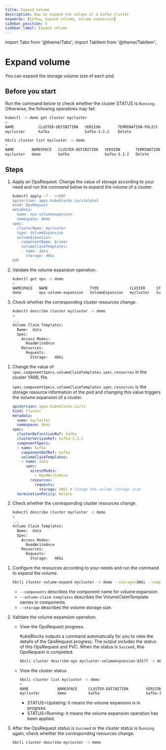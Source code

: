 ```yaml
---
title: Expand volume
description: How to expand the volume of a kafka cluster
keywords: [kafka, expand volume, volume expansion]
sidebar_position: 4
sidebar_label: Expand volume
---
```


import Tabs from '@theme/Tabs';
import TabItem from '@theme/TabItem';

# Expand volume

You can expand the storage volume size of each pod.

## Before you start

Run the command below to check whether the cluster STATUS is `Running`. Otherwise, the following operations may fail.

<Tabs>

<TabItem value="kubectl" label="kubectl" default>

```bash
kubectl -n demo get cluster mycluster
>
NAME           CLUSTER-DEFINITION   VERSION        TERMINATION-POLICY   STATUS     AGE
mycluster      kafka                kafka-3.3.2    Delete               Running    19m
```

</TabItem>

<TabItem value="kbcli" label="kbcli">

```bash
kbcli cluster list mycluster -n demo
>
NAME        NAMESPACE   CLUSTER-DEFINITION   VERSION       TERMINATION-POLICY   STATUS    CREATED-TIME
mycluster   demo        kafka                kafka-3.3.2   Delete               Running   Sep 27,2024 15:15 UTC+0800
```

</TabItem>

</Tabs>

## Steps

<Tabs>

<TabItem value="OpsRequest" label="OpsRequest" default>

1. Apply an OpsRequest. Change the value of storage according to your need and run the command below to expand the volume of a cluster.

   ```bash
   kubectl apply -f - <<EOF
   apiVersion: apps.kubeblocks.io/v1alpha1
   kind: OpsRequest
   metadata:
     name: ops-volumeexpansion
     namespace: demo
   spec:
     clusterName: mycluster
     type: VolumeExpansion
     volumeExpansion:
     - componentName: broker
       volumeClaimTemplates:
       - name: data
         storage: 40Gi
   EOF
   ```

2. Validate the volume expansion operation.

   ```bash
   kubectl get ops -n demo
   >
   NAMESPACE   NAME                   TYPE              CLUSTER     STATUS    PROGRESS   AGE
   demo        ops-volume-expansion   VolumeExpansion   mycluster   Succeed   3/3        6m
   ```

3. Check whether the corresponding cluster resources change.

   ```bash
   kubectl describe cluster mycluster -n demo
   >
   ...
   Volume Claim Templates:
     Name:  data
     Spec:
       Access Modes:
         ReadWriteOnce
       Resources:
         Requests:
           Storage:   40Gi
   ```

</TabItem>

<TabItem value="Edit cluster YAML file" label="Edit cluster YAML file">

1. Change the value of `spec.componentSpecs.volumeClaimTemplates.spec.resources` in the cluster YAML file.

   `spec.componentSpecs.volumeClaimTemplates.spec.resources` is the storage resource information of the pod and changing this value triggers the volume expansion of a cluster.

   ```yaml
   apiVersion: apps.kubeblocks.io/v1
   kind: Cluster
   metadata:
     name: mycluster
     namespace: demo
   spec:
     clusterDefinitionRef: kafka
     clusterVersionRef: kafka-3.3.2
     componentSpecs:
     - name: kafka
       componentDefRef: kafka
       volumeClaimTemplates:
       - name: data
         spec:
           accessModes:
             - ReadWriteOnce
           resources:
             requests:
               storage: 40Gi # Change the volume storage size
     terminationPolicy: Delete
   ```

2. Check whether the corresponding cluster resources change.

   ```bash
   kubectl describe cluster mycluster -n demo
   >
   ...
   Volume Claim Templates:
     Name:  data
     Spec:
       Access Modes:
         ReadWriteOnce
       Resources:
         Requests:
           Storage:   40Gi
   ```

</TabItem>

<TabItem value="kbcli" label="kbcli">

1. Configure the resources according to your needs and run the command to expand the volume.

   ```bash
   kbcli cluster volume-expand mycluster -n demo --storage=30Gi --components=kafka --volume-claim-templates=data
   ```

   - `--components` describes the component name for volume expansion.
   - `--volume-claim-templates` describes the VolumeClaimTemplate names in components.
   - `--storage` describes the volume storage size.

2. Validate the volume expansion operation.
    - View the OpsRequest progress.

      KubeBlocks outputs a command automatically for you to view the details of the OpsRequest progress. The output includes the status of this OpsRequest and PVC. When the status is `Succeed`, this OpsRequest is completed.

      ```bash
      kbcli cluster describe-ops mycluster-volumeexpansion-8257f -n demo
      ```

    - View the cluster status.

      ```bash
      kbcli cluster list mycluster -n demo
      >
      NAME             NAMESPACE     CLUSTER-DEFINITION        VERSION                  TERMINATION-POLICY        STATUS          CREATED-TIME
      mycluster        demo          kafka                     kafka-3.3.2              Delete                    Updating        Sep 27,2024 15:27 UTC+0800
      ```

      * STATUS=Updating: it means the volume expansion is in progress.
      * STATUS=Running: it means the volume expansion operation has been applied.

3. After the OpsRequest status is `Succeed` or the cluster status is `Running` again, check whether the corresponding resources change.

    ```bash
    kbcli cluster describe mycluster -n demo
    ```

</TabItem>

</Tabs>

